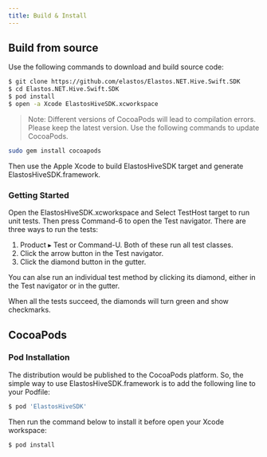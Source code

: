 ```yaml
---
title: Build & Install
---
```


## Build from source

Use the following commands to download and build source code:

```bash
$ git clone https://github.com/elastos/Elastos.NET.Hive.Swift.SDK
$ cd Elastos.NET.Hive.Swift.SDK
$ pod install
$ open -a Xcode ElastosHiveSDK.xcworkspace
```

> Note: Different versions of CocoaPods will lead to compilation errors. Please keep the latest version. Use the following commands to update CocoaPods.

```bash
sudo gem install cocoapods
```

Then use the Apple Xcode to build ElastosHiveSDK target and generate ElastosHiveSDK.framework.

### Getting Started

Open the ElastosHiveSDK.xcworkspace and Select TestHost target to run unit tests. Then press Command-6 to open the Test navigator. There are three ways to run the tests:

1. Product ▸ Test or Command-U. Both of these run all test classes.
2. Click the arrow button in the Test navigator.
3. Click the diamond button in the gutter.

You can alse run an individual test method by clicking its diamond, either in the Test navigator or in the gutter.

When all the tests succeed, the diamonds will turn green and show checkmarks.

## CocoaPods

### Pod Installation

The distribution would be published to the CocoaPods platform. So, the simple way to use ElastosHiveSDK.framework is to add the following line to your Podfile:

```bash
$ pod 'ElastosHiveSDK'
```

Then run the command below to install it before open your Xcode workspace:

```bash
$ pod install
```
